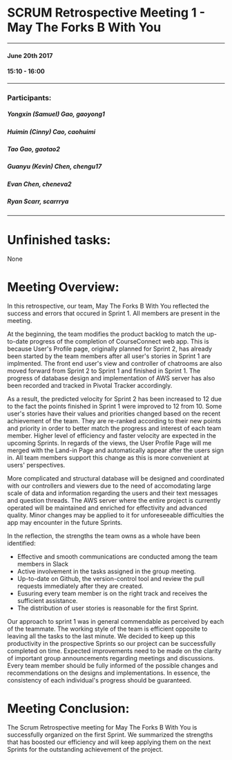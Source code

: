 # SCRUM Retrospective Meeting 1 - May The Forks B With You
---
#### June 20th 2017 
#### 15:10 - 16:00
***
### Participants:
##### Yongxin (Samuel) Gao, gaoyong1
##### Huimin (Cinny) Cao, caohuimi
##### Tao Gao, gaotao2
##### Guanyu (Kevin) Chen, chengu17
##### Evan Chen, cheneva2
##### Ryan Scarr, scarrrya
***


# Unfinished tasks:

None

# Meeting Overview:


In this retrospective, our team, May The Forks B With You reflected the success and errors that occured in Sprint 1. All members are present in the meeting.

At the beginning, the team modifies the product backlog to match the up-to-date progress of the completion of CourseConnect web app. This is because User's Profile page, originally planned for Sprint 2, has already been started by the team members after all user's stories in Sprint 1 are implmented. The front end user's view and controller of chatrooms are also moved forward from Sprint 2 to Sprint 1 and finished in Sprint 1. The progress of database design and implementation of AWS server has also been recorded and tracked in Pivotal Tracker accordingly. 

As a result, the predicted velocity for Sprint 2 has been increased to 12 due to the fact the points finished in Sprint 1 were improved to 12 from 10. Some user's stories have their values and priorities changed based on the recent achievement of the team. They are re-ranked according to their new points and priority in order to better match the progress and interest of each team member. Higher level of efficiency and faster velocity are expected in the upcoming Sprints. In regards of the views, the User Profile Page will me merged with the Land-in Page and automatically appear after the users sign in. All team members support this change as this is more convenient at users' perspectives.

More complicated and structural database will be designed and coordinated with our controllers and viewers due to the need of accomodating large scale of data and information regarding the users and their text messages and question threads. The AWS server where the entire project is currently operated will be maintained and enriched for effectivity and advanced quality. Minor changes may be applied to it for unforeseeable difficulties the app may encounter in the future Sprints.

In the reflection, the strengths the team owns as a whole have been identified:
- Effective and smooth communications are conducted among the team members in Slack
- Active involvement in the tasks assigned in the group meeting.
- Up-to-date on Github, the version-control tool and review the pull requests immediately after they are created.
- Eusuring every team member is on the right track and receives the sufficient assistance.
- The distribution of user stories is reasonable for the first Sprint.


Our approach to sprint 1 was in general commendable as perceived by each of the teammate. The working style of the team is efficient opposite to leaving all the tasks to the last minute. We decided to keep up this productivity in the prospective Sprints so our project can be successfully completed on time. Expected improvements need to be made on the clarity of important group announcements regarding meetings and discussions. Every team member should be fully informed of the possible changes and recommendations on the designs and implementations. In essence, the consistency of each individual's progress should be guaranteed.

# Meeting Conclusion:
The Scrum Retrospective meeting for May The Forks B With You is successfully organized on the first Sprint. We summarized the strengths that has boosted our efficiency and will keep applying them on the next Sprints for the outstanding achievement of the project. 

